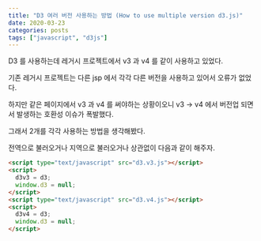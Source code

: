 ```yaml
---
title: "D3 여러 버전 사용하는 방법 (How to use multiple version d3.js)"
date: 2020-03-23
categories: posts
tags: ["javascript", "d3js"]
---
```


D3 를 사용하는데 레거시 프로젝트에서 v3 과 v4 를 같이 사용하고 있었다.

기존 레거시 프로젝트는 다른 jsp 에서 각각 다른 버전을 사용하고 있어서 오류가 없었다.

하지만 같은 페이지에서 v3 과 v4 를 써야하는 상황이오니 v3 -> v4 에서 버전업 되면서 발생하는 호환성 이슈가 폭발했다.

그래서 2개를 각각 사용하는 방법을 생각해봤다.

전역으로 불러오거나 지역으로 불러오거나 상관없이 다음과 같이 해주자.

```html
<script type="text/javascript" src="d3.v3.js"></script>
<script>
  d3v3 = d3;
  window.d3 = null;
</script>
<script type="text/javascript" src="d3.v4.js"></script>
<script>
  d3v4 = d3;
  window.d3 = null;
</script>
```